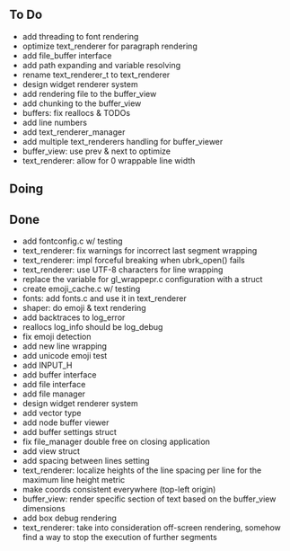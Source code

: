 ## To Do

- add threading to font rendering
- optimize text_renderer for paragraph rendering
- add file_buffer interface
- add path expanding and variable resolving
- rename text_renderer_t to text_renderer
- design widget renderer system
- add rendering file to the buffer_view
- add chunking to the buffer_view
- buffers: fix reallocs & TODOs
- add line numbers
- add text_renderer_manager
- add multiple text_renderers handling for buffer_viewer
- buffer_view: use prev & next to optimize
- text_renderer: allow for 0 wrappable line width

## Doing


## Done

- add fontconfig.c w/ testing
- text_renderer: fix warnings for incorrect last segment wrapping
- text_renderer: impl forceful breaking when ubrk_open() fails
- text_renderer: use UTF-8 characters for line wrapping
- replace the variable for gl_wrappepr.c configuration with a struct
- create emoji_cache.c w/ testing
- fonts: add fonts.c and use it in text_renderer
- shaper: do emoji & text rendering
- add backtraces to log_error
- reallocs log_info should be log_debug
- fix emoji detection
- add new line wrapping
- add unicode emoji test
- add INPUT_H
- add buffer interface
- add file interface
- add file manager
- design widget renderer system
- add vector type
- add node buffer viewer
- add buffer settings struct
- fix file_manager double free on closing application
- add view struct
- add spacing between lines setting
- text_renderer: localize heights of the line spacing per line for the maximum line height metric
- make coords consistent everywhere (top-left origin)
- buffer_view: render specific section of text based on the buffer_view dimensions
- add box debug rendering
- text_renderer: take into consideration off-screen rendering, somehow find a way to stop the execution of further segments
